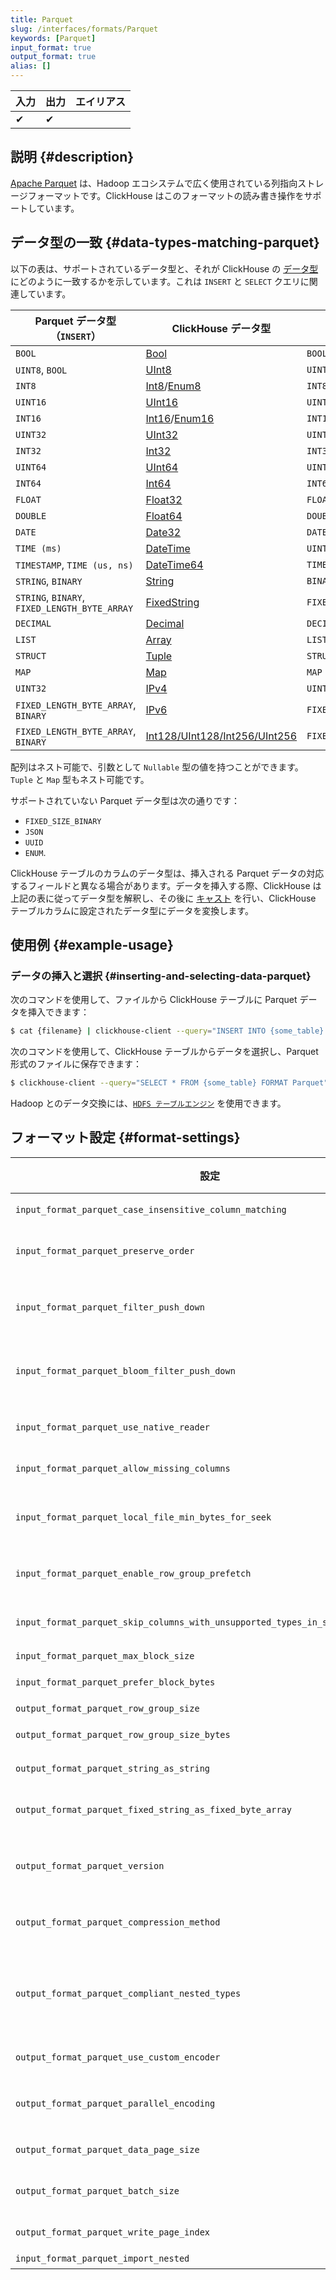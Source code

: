 ```yaml
---
title: Parquet
slug: /interfaces/formats/Parquet
keywords: [Parquet]
input_format: true
output_format: true
alias: []
---
```


| 入力  | 出力   | エイリアス |
|-------|--------|-------|
| ✔     | ✔      |       |

## 説明 {#description}

[Apache Parquet](https://parquet.apache.org/) は、Hadoop エコシステムで広く使用されている列指向ストレージフォーマットです。ClickHouse はこのフォーマットの読み書き操作をサポートしています。

## データ型の一致 {#data-types-matching-parquet}

以下の表は、サポートされているデータ型と、それが ClickHouse の [データ型](/sql-reference/data-types/index.md) にどのように一致するかを示しています。これは `INSERT` と `SELECT` クエリに関連しています。

| Parquet データ型（`INSERT`）                  | ClickHouse データ型                                                                                       | Parquet データ型（`SELECT`）  |
|-----------------------------------------------|------------------------------------------------------------------------------------------------------------|-------------------------------|
| `BOOL`                                        | [Bool](/sql-reference/data-types/boolean.md)                                                       | `BOOL`                        |
| `UINT8`, `BOOL`                               | [UInt8](/sql-reference/data-types/int-uint.md)                                                     | `UINT8`                       |
| `INT8`                                        | [Int8](/sql-reference/data-types/int-uint.md)/[Enum8](/sql-reference/data-types/enum.md)   | `INT8`                        |
| `UINT16`                                      | [UInt16](/sql-reference/data-types/int-uint.md)                                                    | `UINT16`                      |
| `INT16`                                       | [Int16](/sql-reference/data-types/int-uint.md)/[Enum16](/sql-reference/data-types/enum.md) | `INT16`                       |
| `UINT32`                                      | [UInt32](/sql-reference/data-types/int-uint.md)                                                    | `UINT32`                      |
| `INT32`                                       | [Int32](/sql-reference/data-types/int-uint.md)                                                     | `INT32`                       |
| `UINT64`                                      | [UInt64](/sql-reference/data-types/int-uint.md)                                                    | `UINT64`                      |
| `INT64`                                       | [Int64](/sql-reference/data-types/int-uint.md)                                                     | `INT64`                       |
| `FLOAT`                                       | [Float32](/sql-reference/data-types/float.md)                                                      | `FLOAT`                       |
| `DOUBLE`                                      | [Float64](/sql-reference/data-types/float.md)                                                      | `DOUBLE`                      |
| `DATE`                                        | [Date32](/sql-reference/data-types/date.md)                                                        | `DATE`                        |
| `TIME (ms)`                                   | [DateTime](/sql-reference/data-types/datetime.md)                                                  | `UINT32`                      |
| `TIMESTAMP`, `TIME (us, ns)`                  | [DateTime64](/sql-reference/data-types/datetime64.md)                                              | `TIMESTAMP`                   |
| `STRING`, `BINARY`                            | [String](/sql-reference/data-types/string.md)                                                      | `BINARY`                      |
| `STRING`, `BINARY`, `FIXED_LENGTH_BYTE_ARRAY` | [FixedString](/sql-reference/data-types/fixedstring.md)                                            | `FIXED_LENGTH_BYTE_ARRAY`     |
| `DECIMAL`                                     | [Decimal](/sql-reference/data-types/decimal.md)                                                    | `DECIMAL`                     |
| `LIST`                                        | [Array](/sql-reference/data-types/array.md)                                                        | `LIST`                        |
| `STRUCT`                                      | [Tuple](/sql-reference/data-types/tuple.md)                                                        | `STRUCT`                      |
| `MAP`                                         | [Map](/sql-reference/data-types/map.md)                                                            | `MAP`                         |
| `UINT32`                                      | [IPv4](/sql-reference/data-types/ipv4.md)                                                          | `UINT32`                      |
| `FIXED_LENGTH_BYTE_ARRAY`, `BINARY`           | [IPv6](/sql-reference/data-types/ipv6.md)                                                          | `FIXED_LENGTH_BYTE_ARRAY`     |
| `FIXED_LENGTH_BYTE_ARRAY`, `BINARY`           | [Int128/UInt128/Int256/UInt256](/sql-reference/data-types/int-uint.md)                             | `FIXED_LENGTH_BYTE_ARRAY`     |

配列はネスト可能で、引数として `Nullable` 型の値を持つことができます。`Tuple` と `Map` 型もネスト可能です。

サポートされていない Parquet データ型は次の通りです：
- `FIXED_SIZE_BINARY`
- `JSON`
- `UUID`
- `ENUM`.

ClickHouse テーブルのカラムのデータ型は、挿入される Parquet データの対応するフィールドと異なる場合があります。データを挿入する際、ClickHouse は上記の表に従ってデータ型を解釈し、その後に [キャスト](/sql-reference/functions/type-conversion-functions#cast) を行い、ClickHouse テーブルカラムに設定されたデータ型にデータを変換します。

## 使用例 {#example-usage}

### データの挿入と選択 {#inserting-and-selecting-data-parquet}

次のコマンドを使用して、ファイルから ClickHouse テーブルに Parquet データを挿入できます：

``` bash
$ cat {filename} | clickhouse-client --query="INSERT INTO {some_table} FORMAT Parquet"
```

次のコマンドを使用して、ClickHouse テーブルからデータを選択し、Parquet 形式のファイルに保存できます：

``` bash
$ clickhouse-client --query="SELECT * FROM {some_table} FORMAT Parquet" > {some_file.pq}
```

Hadoop とのデータ交換には、[`HDFS テーブルエンジン`](/engines/table-engines/integrations/hdfs.md) を使用できます。

## フォーマット設定 {#format-settings}

| 設定                                                                        | 説明                                                                                                                                                                                                                       | デフォルト     |
|------------------------------------------------------------------------------|---------------------------------------------------------------------------------------------------------------------------------------------------------------------------------------------------------------------------|-------------|
| `input_format_parquet_case_insensitive_column_matching`                      | Parquet カラムと CH カラムの一致の際に大文字と小文字を無視します。                                                                                                                                                           | `0`         |
| `input_format_parquet_preserve_order`                                        | Parquet ファイルから読み込むときに行の順序を再編成しないようにします。通常、これにより非常に遅くなります。                                                                                                                                      | `0`         |
| `input_format_parquet_filter_push_down`                                      | Parquet ファイルを読み込む際に、WHERE/PREWHERE 式および Parquet メタデータ内の最小/最大統計に基づいて、全行グループをスキップします。                                                                                              | `1`         |
| `input_format_parquet_bloom_filter_push_down`                                | Parquet ファイルを読み込む際に、WHERE 式と Parquet メタデータ内のブloom フィルターに基づいて、全行グループをスキップします。                                                                                                      | `0`         |
| `input_format_parquet_use_native_reader`                                     | Parquet ファイルを読み込む際に、arrow リーダーの代わりにネイティブリーダーを使用します。                                                                                                                                  | `0`         |
| `input_format_parquet_allow_missing_columns`                                 | Parquet 入力フォーマットの読み込み時に、欠落カラムを許可します。                                                                                                                                                       | `1`         |
| `input_format_parquet_local_file_min_bytes_for_seek`                         | Parquet 入力フォーマットでのシークを行うために必要なローカル読み取り（ファイル）に対する最小バイト数、無視して読み込む代わりに。                                                                                                            | `8192`      |
| `input_format_parquet_enable_row_group_prefetch`                             | Parquet パース時に行グループのプリフェッチを有効にします。現在は単一スレッドのパースのみがプリフェッチ可能です。                                                                                                                 | `1`         |
| `input_format_parquet_skip_columns_with_unsupported_types_in_schema_inference` | フォーマット Parquet のスキーマ推論の際に、サポートされていない型のカラムをスキップします。                                                                                                                                         | `0`         |
| `input_format_parquet_max_block_size`                                        | Parquet リーダーの最大ブロックサイズ。                                                                                                                                                                                          | `65409`     |
| `input_format_parquet_prefer_block_bytes`                                    | Parquet リーダーによって出力される平均ブロックバイト数。                                                                                                                                                                           | `16744704`  |
| `output_format_parquet_row_group_size`                                       | 行数における目標行グループサイズ。                                                                                                                                                                                                | `1000000`   |
| `output_format_parquet_row_group_size_bytes`                                 | 圧縮前のバイト数における目標行グループサイズ。                                                                                                                                                                                | `536870912` |
| `output_format_parquet_string_as_string`                                     | 文字列カラムに対して、Binary の代わりに Parquet String 型を使用します。                                                                                                                                                              | `1`         |
| `output_format_parquet_fixed_string_as_fixed_byte_array`                     | FixedString カラムに対して、Binary の代わりに Parquet FIXED_LENGTH_BYTE_ARRAY 型を使用します。                                                                                                                                  | `1`         |
| `output_format_parquet_version`                                              | 出力フォーマット用の Parquet フォーマットバージョン。サポートされているバージョン：1.0、2.4、2.6、2.latest（デフォルト）。                                                                                                                             | `2.latest`  |
| `output_format_parquet_compression_method`                                   | Parquet 出力フォーマットの圧縮方法。サポートされているコーデック：snappy、lz4、brotli、zstd、gzip、none（非圧縮）。                                                                                                         | `zstd`      |
| `output_format_parquet_compliant_nested_types`                               | Parquet ファイルスキーマにおいて、リスト要素に対して 'item' の代わりに 'element' という名前を使用します。これは Arrow ライブラリの実装の歴史的な遺物です。一般的には互換性を向上させますが、古いバージョンの Arrow にはいくつかの例外があります。 | `1`         |
| `output_format_parquet_use_custom_encoder`                                   | より高速な Parquet エンコーダー実装を使用します。                                                                                                                                                                        | `1`         |
| `output_format_parquet_parallel_encoding`                                    | 複数スレッドで Parquet エンコーディングを行います。`output_format_parquet_use_custom_encoder` が必要です。                                                                                                                            | `1`         |
| `output_format_parquet_data_page_size`                                       | 圧縮前のバイト数における目標ページサイズ。                                                                                                                                                                                        | `1048576`   |
| `output_format_parquet_batch_size`                                           | この行数ごとにページサイズをチェックします。平均値のサイズが数 KB を超えるカラムがある場合は、減少を検討してください。                                                                                                            | `1024`      |
| `output_format_parquet_write_page_index`                                     | Parquet ファイルにページインデックスを書くオプションを追加します。                                                                                                                                                        | `1`         |
| `input_format_parquet_import_nested`                                         | 廃止された設定で、何もしません。                                                                                                                                                                                                    | `0`         |
